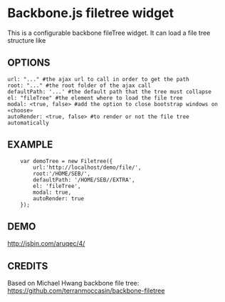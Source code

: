 Backbone.js filetree widget
==================================

This is a configurable backbone fileTree widget. It can load a file tree structure like 

## OPTIONS

	url: "..." #the ajax url to call in order to get the path
	root: "..." #the root folder of the ajax call
	defaultPath: '...' #the default path that the tree must collapse
	el: "fileTree" #the element where to load the file tree
	modal: <true, false> #add the option to close bootstrap windows on «choose»
	autoRender: <true, false> #to render or not the file tree automatically

## EXAMPLE

		var demoTree = new Filetree({
			url:'http://localhost/demo/file/',
			root:'/HOME/SEB/',
			defaultPath: '/HOME/SEB//EXTRA',
			el: 'fileTree',
			modal: true,
			autoRender: true
		});


## DEMO 
http://jsbin.com/aruqec/4/

## CREDITS
Based on Michael Hwang backbone file tree: https://github.com/terranmoccasin/backbone-filetree
